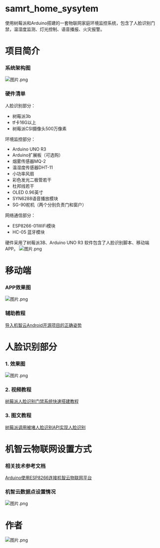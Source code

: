 # samrt_home_sysytem
使用树莓派和Arduino搭建的一套物联网家庭环境监控系统，包含了人脸识别门禁，温湿度监测、灯光控制、语音播报、火灾报警。
# 项目简介

### 系统架构图
![图片.png](https://cdn.jsdelivr.net/gh/tanyusheng/PicStored/blog/githubP_01.png)


### 硬件清单

人脸识别部分：

* 树莓派3b
* tf卡16G以上
* 树莓派CSI摄像头500万像素

环境监控部分：

* Arduino UNO R3
* Arduino扩展板（可选购）
* 烟雾传感器MQ-2
* 温湿度传感器DHT-11
* 小功率风扇
* 彩色发光二极管若干
* 杜邦线若干
* OLED 0.96英寸
* SYN6288语音播放模块
* SG-90舵机（两个分别负责门和窗户）

网络通信部分：

* ESP8266-01WiFi模块
* HC-05 蓝牙模块

硬件采用了树莓派3B、Arduino UNO R3
软件包含了人脸识别脚本、移动端APP。
![图片.png](https://cdn.jsdelivr.net/gh/tanyusheng/PicStored/blog/githubP_02.png)


# 移动端
### APP效果图
![图片.png](https://cdn.jsdelivr.net/gh/tanyusheng/PicStored/blog/githubP_03.png)

### 辅助教程
[导入机智云Android开源项目的正确姿势](https://mp.weixin.qq.com/s/7bLe4kDZCb3LV1hVIsyTSw)
# 人脸识别部分
### 1. 效果图
![图片.png](https://cdn.jsdelivr.net/gh/tanyusheng/PicStored/blog/githubP_04.png)

### 2. 视频教程

[树莓派人脸识别门禁系统快速搭建教程](https://www.bilibili.com/video/BV1U741127yV?share_source=copy_web)

### 3. 图文教程
[树莓派调用被堵人脸识别API实现人脸识别](https://mp.weixin.qq.com/s/3XHD7qAZoI6dDmkXHQq3tA)

# 机智云物联网设置方式
### 相关技术参考文档
[Arduino使用ESP8266连接机智云物联网平台](https://mp.weixin.qq.com/s/4BdCiPhoKTxQN9QlWtzMsg)
### 机智云数据点设置情况
![图片.png](https://cdn.jsdelivr.net/gh/tanyusheng/PicStored/blog/githubP_05.png)

# 作者
![图片.png](https://cdn.jsdelivr.net/gh/tanyusheng/PicStored/blog/githubP_06.png)
